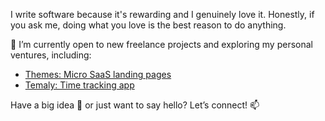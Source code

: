 I write software because it's rewarding and I genuinely love it. Honestly, if you ask me, doing what you love is the best reason to do anything.

🔭 I’m currently open to new freelance projects and exploring my personal ventures, including:
- [Themes: Micro SaaS landing pages](https://themes.indiebold.com/)
- [Temaly: Time tracking app](https://temaly.com)

Have a big idea 🚀 or just want to say hello? Let’s connect! 📫
<!--
**anthonylan/anthonylan** is a ✨ _special_ ✨ repository because its `README.md` (this file) appears on your GitHub profile.

Here are some ideas to get you started:

- 🔭 I’m currently working on ...
- 🌱 I’m currently learning ...
- 👯 I’m looking to collaborate on ...
- 🤔 I’m looking for help with ...
- 💬 Ask me about ...
- 📫 How to reach me: ...
- 😄 Pronouns: ...
- ⚡ Fun fact: ...
-->
